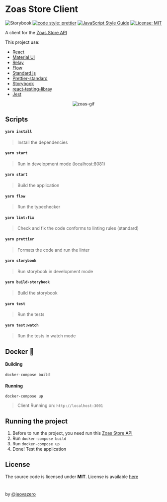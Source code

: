 # Zoas Store Client


<div align="center">

![Storybook](https://cdn.jsdelivr.net/gh/storybooks/brand@master/badge/badge-storybook.svg) [![code style: prettier](https://img.shields.io/badge/code_style-prettier-ff69b4.svg)](https://github.com/prettier/prettier) [![JavaScript Style Guide](https://img.shields.io/badge/code_style-standard-brightgreen.svg)](https://standardjs.com) [![License: MIT](https://img.shields.io/badge/License-MIT-black.svg)](https://opensource.org/licenses/MIT)

</div>

A client for the [Zoas Store API](https://github.com/jeovazero/zoas-store-api-graphql)

This project use:

- [React](https://github.com/facebook/react/)
- [Material UI](https://material-ui.com/)
- [Relay](https://github.com/facebook/relay)
- [Flow](https://github.com/facebook/flow)
- [Standard js](https://github.com/standard/standard)
- [Prettier-standard](https://github.com/sheerun/prettier-standard)
- [Storybook](https://github.com/storybookjs/storybook)
- [react-testing-libray](https://github.com/testing-library/react-testing-library)
- [Jest](https://github.com/facebook/jest)


<div align="center">

![zoas-gif](https://user-images.githubusercontent.com/11683201/59558064-b9c91780-8fbf-11e9-95d6-9e9bfea1ae78.gif)

</div>

## Scripts

#### `yarn install`

> Install the dependencies

#### `yarn start`

> Run in development mode (localhost:8081)

#### `yarn start`

> Build the application

#### `yarn flow`

> Run the typechecker

#### `yarn lint:fix`

> Check and fix the code conforms to linting rules (standard)

#### `yarn prettier`

> Formats the code and run the linter

#### `yarn storybook`

> Run storybook in development mode

#### `yarn build-storybook`

> Build the storybook

#### `yarn test`

> Run the tests

#### `yarn test:watch`

> Run the tests in watch mode


## Docker :whale:

#### Building

```
docker-compose build
```

#### Running

```
docker-compose up
```

> Client Running on: `http://localhost:3001`

## Running the project

1. Before to run the project, you need run this [Zoas Store API](https://github.com/jeovazero/zoas-store-api-graphql)
2. Run `docker-compose build`
3. Run `docker-compose up`
4. Done! Test the application

## License

The source code is licensed under **MIT**. License is available [here](https://github.com/jeovazero/zoas-store-client/blob/master/LICENSE)

#

by <a href="https://github.com/jeovazero">@jeovazero</a>
